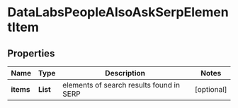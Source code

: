 # DataLabsPeopleAlsoAskSerpElementItem


## Properties

| Name | Type | Description | Notes |
|------------ | ------------- | ------------- | -------------|
**items** | **List<PeopleAlsoAskElement>** | elements of search results found in SERP |[optional]|